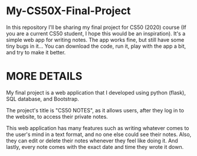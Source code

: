 # My-CS50X-Final-Project
In this repository I'll be sharing my final project for CS50 (2020) course (If you are a current CS50 student, I hope this would be an inspiration). It's a simple web app for writing notes. The app works fine, but still have some tiny bugs in it... You can download the code, run it, play with the app a bit, and try to make it better.


# MORE DETAILS
My final project is a web application that I developed using python (flask), SQL database, and Bootstrap.

The project's title is "CS50 NOTES", as it allows users, after they log in to the website, to access their private notes.

This web application has many features such as writing whatever comes to the user's mind in a text format, and no one else could see their notes. Also, they can edit or delete their notes whenever they feel like doing it. And lastly, every note comes with the exact date and time they wrote it down.
